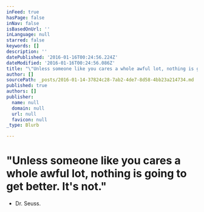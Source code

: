 ```yaml
---
inFeed: true
hasPage: false
inNav: false
isBasedOnUrl: ''
inLanguage: null
starred: false
keywords: []
description: ''
datePublished: '2016-01-16T00:24:56.224Z'
dateModified: '2016-01-16T00:24:56.086Z'
title: "\"Unless someone like you cares a whole awful lot, nothing is going to get better. It’s not.\" \_\_- Dr. Seuss.\_"
author: []
sourcePath: _posts/2016-01-14-37824c28-7ab2-4de7-8d58-4bb23a214734.md
published: true
authors: []
publisher:
  name: null
  domain: null
  url: null
  favicon: null
_type: Blurb

---
```

# "Unless someone like you cares a whole awful lot, nothing is going to get better. It's not."    
- Dr. Seuss.